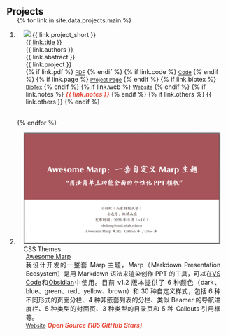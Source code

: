 <h1 id="projects"></h1>

<h2 style="margin: 30px 0px -15px;">Projects<temp style="font-size:15px;"></temp></h2>

<div class="publications">
<ol class="bibliography">

{% for link in site.data.projects.main %}

<li>
<div class="pub-row">
  <div class="col-sm-3 abbr" style="position: relative;padding-right: 15px;padding-left: 15px;">
    <img src="{{ link.image }}" class="teaser img-fluid z-depth-1" style="width=100;height=40%">
            <abbr class="badge">{{ link.project_short }}</abbr>
  </div>
  <div class="col-sm-9" style="position: relative;padding-right: 15px;padding-left: 20px;">
      <div class="title"><a href="{{ link.pdf }}">{{ link.title }}</a></div>
      <div class="author">{{ link.authors }}</div>
      <div class="author">{{ link.abstract }}</div>
      <!-- <div class="periodical"><em>{{ link.project }}</em> -->
      <div class="periodical" style="text-align: justify;">{{ link.project }}
      </div>
    <div class="links">
      {% if link.pdf %} 
      <a href="{{ link.pdf }}" class="btn btn-sm z-depth-0" role="button" target="_blank" style="font-size:12px;">PDF</a>
      {% endif %}
      {% if link.code %} 
      <a href="{{ link.code }}" class="btn btn-sm z-depth-0" role="button" target="_blank" style="font-size:12px;">Code</a>
      {% endif %}
      {% if link.page %} 
      <a href="{{ link.page }}" class="btn btn-sm z-depth-0" role="button" target="_blank" style="font-size:12px;">Project Page</a>
      {% endif %}
      {% if link.bibtex %} 
      <a href="{{ link.bibtex }}" class="btn btn-sm z-depth-0" role="button" target="_blank" style="font-size:12px;">BibTex</a>
      {% endif %}
      {% if link.web %} 
      <a href="{{ link.web }}" class="btn btn-sm z-depth-0" role="button" target="_blank" style="font-size:12px;">Website</a>
      {% endif %}
      {% if link.notes %}
      <strong> <i style="color:#e74d3c">{{ link.notes }}</i></strong>
      <!-- <strong style="color:#e74d3c">{{ link.notes }}</strong> -->
      {% endif %}
      {% if link.others %} 
      {{ link.others }}
      {% endif %}
    </div>
  </div>
</div>
</li>

<br>

{% endfor %}


<li>
<div class="pub-row">
  <div class="col-sm-3 abbr" style="position: relative;padding-right: 15px;padding-left: 15px;">
    <img src="./assets/img/AwesomeMarp.gif" class="teaser img-fluid z-depth-1">
            <abbr class="badge">CSS Themes</abbr>
  </div>
  <div class="col-sm-9" style="position: relative;padding-right: 15px;padding-left: 20px;">
      <div class="title"><a href="https://github.com/favourhong/Awesome-Marp">Awesome Marp</a></div>
      <div class="author"></div>
      <div class="periodical" style="text-align: justify;">我设计开发的一整套 Marp 主题，Marp（Markdown Presentation Ecosystem）是用 Markdown 语法来渲染创作 PPT 的工具，可以在<a href="https://marketplace.visualstudio.com/items?itemName=marp-team.marp-vscode">VS Code</a>和<a href="https://obsidian.md/">Obsidian</a>中使用。目前 v1.2 版本提供了 6 种颜色（dark、blue、green、red、yellow、brown）和 30 种自定义样式，包括 6 种不同形式的页面分栏、4 种非嵌套列表的分栏、类似 Beamer 的导航进度栏、5 种类型的封面页、3 种类型的目录页和 5 种 Callouts 引用框等。</div>
    <div class="links">
      <!-- <a href="" class="btn btn-sm z-depth-0" role="button" target="_blank" style="font-size:12px;">PDF</a> -->
      <!-- <a href="https://github.com/yaoyao-liu/meta-transfer-learning" class="btn btn-sm z-depth-0" role="button" target="_blank" style="font-size:12px;">Code</a> -->
      <a href="https://github.com/favourhong/Awesome-Marp" class="btn btn-sm z-depth-0" role="button" target="_blank" style="font-size:12px;">Website</a>
      <strong><i style="color:#e74d3c">Open Source (185 GitHub Stars)</i></strong>
    </div>
  </div>
</div>
</li>

</ol>
</div>
